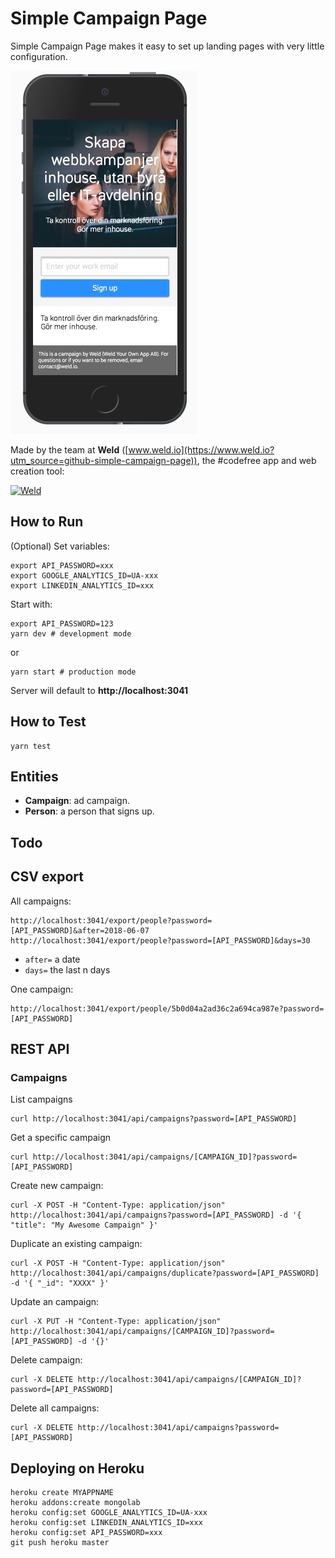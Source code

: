 # Simple Campaign Page

Simple Campaign Page makes it easy to set up landing pages with very little configuration.

![Simple Campaign Page](docs/example.jpg)

Made by the team at **Weld** ([www.weld.io](https://www.weld.io?utm_source=github-simple-campaign-page)), the #codefree app and web creation tool:

[![Weld](https://s3-eu-west-1.amazonaws.com/weld-social-and-blog/gif/weld_explained.gif)](https://www.weld.io?utm_source=github-simple-campaign-page)


## How to Run

(Optional) Set variables:

	export API_PASSWORD=xxx
	export GOOGLE_ANALYTICS_ID=UA-xxx
	export LINKEDIN_ANALYTICS_ID=xxx

Start with:

	export API_PASSWORD=123
	yarn dev # development mode

or

	yarn start # production mode

Server will default to **http://localhost:3041**


## How to Test

	yarn test


## Entities

* **Campaign**: ad campaign.
* **Person**: a person that signs up.


## Todo


## CSV export

All campaigns:

	http://localhost:3041/export/people?password=[API_PASSWORD]&after=2018-06-07
	http://localhost:3041/export/people?password=[API_PASSWORD]&days=30

* `after=` a date
* `days=` the last n days

One campaign:

	http://localhost:3041/export/people/5b0d04a2ad36c2a694ca987e?password=[API_PASSWORD]


## REST API

### Campaigns

List campaigns

	curl http://localhost:3041/api/campaigns?password=[API_PASSWORD]

Get a specific campaign

	curl http://localhost:3041/api/campaigns/[CAMPAIGN_ID]?password=[API_PASSWORD]

Create new campaign:

	curl -X POST -H "Content-Type: application/json" http://localhost:3041/api/campaigns?password=[API_PASSWORD] -d '{ "title": "My Awesome Campaign" }'

Duplicate an existing campaign:

	curl -X POST -H "Content-Type: application/json" http://localhost:3041/api/campaigns/duplicate?password=[API_PASSWORD] -d '{ "_id": "XXXX" }'

Update an campaign:

	curl -X PUT -H "Content-Type: application/json" http://localhost:3041/api/campaigns/[CAMPAIGN_ID]?password=[API_PASSWORD] -d '{}'

Delete campaign:

	curl -X DELETE http://localhost:3041/api/campaigns/[CAMPAIGN_ID]?password=[API_PASSWORD]

Delete all campaigns:

	curl -X DELETE http://localhost:3041/api/campaigns?password=[API_PASSWORD]


## Deploying on Heroku

	heroku create MYAPPNAME
	heroku addons:create mongolab
	heroku config:set GOOGLE_ANALYTICS_ID=UA-xxx
	heroku config:set LINKEDIN_ANALYTICS_ID=xxx
	heroku config:set API_PASSWORD=xxx
	git push heroku master
